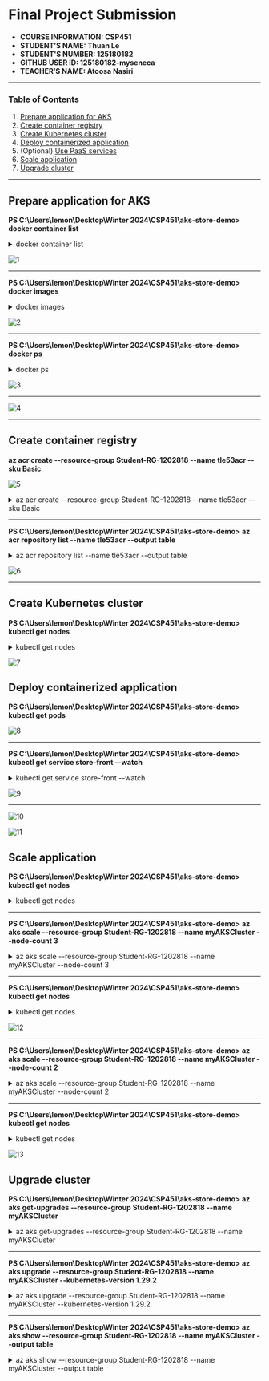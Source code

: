 # Final Project Submission

- **COURSE INFORMATION: CSP451**
- **STUDENT’S NAME: Thuan Le**
- **STUDENT'S NUMBER: 125180182**
- **GITHUB USER ID: 125180182-myseneca**
- **TEACHER’S NAME: Atoosa Nasiri**

----

### Table of Contents
1. [Prepare application for AKS](#prepare-application-for-aks)
2. [Create container registry](#create-container-registry)
3. [Create Kubernetes cluster](#create-kubernetes-cluster)
4. [Deploy containerized application](#header)
5. (Optional) [Use PaaS services](#header)
6. [Scale application](#scale-application)
7. [Upgrade cluster](#upgrade-cluster)

----

## Prepare application for AKS

**PS C:\Users\lemon\Desktop\Winter 2024\CSP451\aks-store-demo> docker container list**

<details>

<summary>docker container list</summary>
```
CONTAINER ID   IMAGE                                COMMAND                  CREATED          STATUS                      PORTS                                                                                                         NAMES
f27a8d758fc1   aks-store-demo-store-front           "/docker-entrypoint.…"   23 minutes ago   Up 22 minutes (unhealthy)   80/tcp, 0.0.0.0:8080->8080/tcp                                                                                store-front
97ce857fb4f6   aks-store-demo-order-service         "docker-entrypoint.s…"   23 minutes ago   Up 22 minutes (healthy)     0.0.0.0:3000->3000/tcp                                                                                        order-service
5a08f3665187   rabbitmq:3.11.17-management-alpine   "docker-entrypoint.s…"   23 minutes ago   Up 23 minutes (healthy)     4369/tcp, 5671/tcp, 0.0.0.0:5672->5672/tcp, 15671/tcp, 15691-15692/tcp, 25672/tcp, 0.0.0.0:15672->15672/tcp   rabbitmq
033d488028e8   aks-store-demo-product-service       "./product-service"      23 minutes ago   Up 23 minutes (healthy)     0.0.0.0:3002->3002/tcp                                                                                        product-service                                                                                       product-service
```

</details>

![1](/Final-Project/termproject-images/1.png)

---

**PS C:\Users\lemon\Desktop\Winter 2024\CSP451\aks-store-demo> docker images**

<details>

<summary>docker images</summary>

```
REPOSITORY                       TAG                         IMAGE ID       CREATED          SIZE
aks-store-demo-store-front       latest                      80b08a1382d2   29 minutes ago   45.8MB
aks-store-demo-product-service   latest                      595587bdf020   29 minutes ago   133MB
aks-store-demo-order-service     latest                      69e40e9c8360   33 minutes ago   193MB
rabbitmq                         3.11.17-management-alpine   79a570297657   12 months ago    179MB
```

</details>

![2](/Final-Project/termproject-images/2.png)

---

**PS C:\Users\lemon\Desktop\Winter 2024\CSP451\aks-store-demo> docker ps**


<details>

<summary>docker ps</summary>

```
CONTAINER ID   IMAGE                                COMMAND                  CREATED          STATUS                      PORTS                                                                                                         NAMES
f27a8d758fc1   aks-store-demo-store-front           "/docker-entrypoint.…"   34 minutes ago   Up 33 minutes (unhealthy)   80/tcp, 0.0.0.0:8080->8080/tcp                                                                                store-front
97ce857fb4f6   aks-store-demo-order-service         "docker-entrypoint.s…"   34 minutes ago   Up 33 minutes (healthy)     0.0.0.0:3000->3000/tcp                                                                                        order-service
5a08f3665187   rabbitmq:3.11.17-management-alpine   "docker-entrypoint.s…"   34 minutes ago   Up 34 minutes (healthy)     4369/tcp, 5671/tcp, 0.0.0.0:5672->5672/tcp, 15671/tcp, 15691-15692/tcp, 25672/tcp, 0.0.0.0:15672->15672/tcp   rabbitmq
033d488028e8   aks-store-demo-product-service       "./product-service"      34 minutes ago   Up 34 minutes (healthy)     0.0.0.0:3002->3002/tcp                                                                                        product-service   
```

</details>

![3](/Final-Project/termproject-images/3.png) 

---

![4](/Final-Project/termproject-images/4.png)

---


## Create container registry

**az acr create --resource-group Student-RG-1202818 --name tle53acr --sku Basic**

![5](/Final-Project/termproject-images/5.png)

<details>
<summary>az acr create --resource-group Student-RG-1202818 --name tle53acr --sku Basic</summary>

```
{
  "adminUserEnabled": false,
  "anonymousPullEnabled": false,
  "creationDate": "2024-04-16T07:33:15.408852+00:00",
  "dataEndpointEnabled": false,
  "dataEndpointHostNames": [],
  "encryption": {
    "keyVaultProperties": null,
    "status": "disabled"
  },
  "id": "/subscriptions/71d310bf-1718-4d11-87d1-99a7d4e2053f/resourceGroups/Student-RG-1202818/providers/Microsoft.ContainerRegistry/registries/tle53acr",
  "identity": null,
  "location": "canadacentral",
  "loginServer": "tle53acr.azurecr.io",
  "metadataSearch": "Disabled",
  "name": "tle53acr",
  "networkRuleBypassOptions": "AzureServices",
  "networkRuleSet": null,
  "policies": {
    "azureAdAuthenticationAsArmPolicy": {
      "status": "enabled"
    },
    "exportPolicy": {
      "status": "enabled"
    },
    "quarantinePolicy": {
      "status": "disabled"
    },
    "retentionPolicy": {
      "days": 7,
      "lastUpdatedTime": "2024-04-16T08:07:12.855911+00:00",
      "status": "disabled"
    },
    "softDeletePolicy": {
      "lastUpdatedTime": "2024-04-16T08:07:12.855972+00:00",
      "retentionDays": 7,
      "status": "disabled"
    },
    "trustPolicy": {
      "status": "disabled",
      "type": "Notary"
    }
  },
  "privateEndpointConnections": [],
  "provisioningState": "Succeeded",
  "publicNetworkAccess": "Enabled",
  "resourceGroup": "Student-RG-1202818",
  "sku": {
    "name": "Basic",
    "tier": "Basic"
  },
  "status": null,
  "systemData": {
    "createdAt": "2024-04-16T07:33:15.408852+00:00",
    "createdBy": "odl_user_1202818@seneca-csp451nia.cloudlabs.ai",
    "createdByType": "User",
    "lastModifiedAt": "2024-04-16T08:07:12.697854+00:00",
    "lastModifiedBy": "odl_user_1202818@seneca-csp451nia.cloudlabs.ai",
    "lastModifiedByType": "User"
  },
  "tags": {
    "DeploymentId": "1202818",
    "LaunchId": "38011",
    "LaunchType": "ON_DEMAND_LAB",
    "TemplateId": "7633",
    "TenantId": "353"
  },
  "type": "Microsoft.ContainerRegistry/registries",
  "zoneRedundancy": "Disabled"
}
```

</details>

---

**PS C:\Users\lemon\Desktop\Winter 2024\CSP451\aks-store-demo> az acr repository list --name tle53acr --output table**

<details>

<summary>az acr repository list --name tle53acr --output table</summary>

```
Result
------------------------------
aks-store-demo/order-service
aks-store-demo/product-service
aks-store-demo/store-front
```

</details>

![6](/Final-Project/termproject-images/6.png)

---

## Create Kubernetes cluster

**PS C:\Users\lemon\Desktop\Winter 2024\CSP451\aks-store-demo> kubectl get nodes**

<details>

<summary>kubectl get nodes</summary>

```
NAME                                STATUS   ROLES   AGE   VERSION
aks-nodepool1-40236670-vmss000000   Ready    agent   22m   v1.28.5
aks-nodepool1-40236670-vmss000001   Ready    agent   17m   v1.28.5
```

</details>

![7](/Final-Project/termproject-images/7.png)

## Deploy containerized application

**PS C:\Users\lemon\Desktop\Winter 2024\CSP451\aks-store-demo> kubectl get pods**

![8](/Final-Project/termproject-images/8.png)

---


**PS C:\Users\lemon\Desktop\Winter 2024\CSP451\aks-store-demo> kubectl get service store-front --watch**

<details>
<summary>kubectl get service store-front --watch</summary>

```
NAME          TYPE           CLUSTER-IP   EXTERNAL-IP      PORT(S)        AGE
store-front   LoadBalancer   10.0.3.9     20.175.207.146   80:31570/TCP   10m
```

</details>

![9](/Final-Project/termproject-images/9.png)

---

![10](/Final-Project/termproject-images/10.png)

![11](/Final-Project/termproject-images/11.png)

## Scale application

**PS C:\Users\lemon\Desktop\Winter 2024\CSP451\aks-store-demo> kubectl get nodes**

<details>
<summary>kubectl get nodes</summary>

```
NAME                                STATUS   ROLES   AGE   VERSION
aks-nodepool1-40236670-vmss000000   Ready    agent   64m   v1.28.5
aks-nodepool1-40236670-vmss000001   Ready    agent   59m   v1.28.5
```

</details>

---

**PS C:\Users\lemon\Desktop\Winter 2024\CSP451\aks-store-demo> az aks scale --resource-group Student-RG-1202818 --name myAKSCluster --node-count 3**

<details>

<summary>az aks scale --resource-group Student-RG-1202818 --name myAKSCluster --node-count 3</summary>

```
{
  "aadProfile": null,
  "addonProfiles": null,
  "agentPoolProfiles": [
    {
      "availabilityZones": null,
      "capacityReservationGroupId": null,
      "count": 3,
      "creationData": null,
      "currentOrchestratorVersion": "1.28.5",
      "enableAutoScaling": false,
      "enableEncryptionAtHost": false,
      "enableFips": false,
      "enableNodePublicIp": false,
      "enableUltraSsd": false,
      "gpuInstanceProfile": null,
      "hostGroupId": null,
      "kubeletConfig": null,
      "kubeletDiskType": "OS",
      "linuxOsConfig": null,
      "maxCount": null,
      "maxPods": 110,
      "minCount": null,
      "mode": "System",
      "name": "nodepool1",
      "networkProfile": null,
      "nodeImageVersion": "AKSUbuntu-2204gen2containerd-202404.01.0",
      "nodeLabels": null,
      "nodePublicIpPrefixId": null,
      "nodeTaints": null,
      "orchestratorVersion": "1.28.5",
      "osDiskSizeGb": 128,
      "osDiskType": "Managed",
      "osSku": "Ubuntu",
      "osType": "Linux",
      "podSubnetId": null,
      "powerState": {
        "code": "Running"
      },
      "provisioningState": "Succeeded",
      "proximityPlacementGroupId": null,
      "scaleDownMode": null,
      "scaleSetEvictionPolicy": null,
      "scaleSetPriority": null,
      "spotMaxPrice": null,
      "tags": null,
      "type": "VirtualMachineScaleSets",
      "upgradeSettings": {
        "drainTimeoutInMinutes": null,
        "maxSurge": "10%",
        "nodeSoakDurationInMinutes": null
      },
      "vmSize": "Standard_DS2_v2",
      "vnetSubnetId": null,
      "workloadRuntime": null
    }
  ],
  "apiServerAccessProfile": null,
  "autoScalerProfile": null,
  "autoUpgradeProfile": {
    "nodeOsUpgradeChannel": "NodeImage",
    "upgradeChannel": null
  },
  "azureMonitorProfile": null,
  "azurePortalFqdn": "myaksclust-student-rg-12028-71d310-xmzn8nux.portal.hcp.canadacentral.azmk8s.io",
  "currentKubernetesVersion": "1.28.5",
  "disableLocalAccounts": false,
  "diskEncryptionSetId": null,
  "dnsPrefix": "myAKSClust-Student-RG-12028-71d310",
  "enablePodSecurityPolicy": null,
  "enableRbac": true,
  "extendedLocation": null,
  "fqdn": "myaksclust-student-rg-12028-71d310-xmzn8nux.hcp.canadacentral.azmk8s.io",
  "fqdnSubdomain": null,
  "httpProxyConfig": null,
  "id": "/subscriptions/71d310bf-1718-4d11-87d1-99a7d4e2053f/resourcegroups/Student-RG-1202818/providers/Microsoft.ContainerService/managedClusters/myAKSCluster",
  "identity": {
    "delegatedResources": null,
    "principalId": "020efac4-f6fe-4227-b892-a0853b64fd3b",
    "tenantId": "ed27b597-cea0-4942-8c6f-40e6a78bf47d",
    "type": "SystemAssigned",
    "userAssignedIdentities": null
  },
  "identityProfile": {
    "kubeletidentity": {
      "clientId": "b20dc99f-05e5-4929-a14d-3aeb3f100372",
      "objectId": "06f08594-a218-49e1-a7cb-369f21e75e7d",
      "resourceId": "/subscriptions/71d310bf-1718-4d11-87d1-99a7d4e2053f/resourcegroups/MC_Student-RG-1202818_myAKSCluster_canadacentral/providers/Microsoft.ManagedIdentity/userAssignedIdentities/myAKSCluster-agentpool"    
    }
  },
  "kubernetesVersion": "1.28",
  "linuxProfile": {
    "adminUsername": "azureuser",
    "ssh": {
      "publicKeys": [
        {
          "keyData": "ssh-rsa AAAAB3NzaC1yc2EAAAADAQABAAABAQCxHkkjhN1QxpRZORfM4T2acy/chUJFSVYUIDLWQwUv81kar9ZklDbkAPVn/p2uFwXo86Nu2nIflu+3noa8ra6HQsiVteEax/J1oBrFl7NRyXiiKX4i2GQJiHszg4w7+aS/liSIkCsZRgOtQrK+JWU7PV2ASXX02mL9UjlyDh4x0IEVpzxlKQACGBxWeRJk7Qzd0xZHNDFL3LYGZyoCcTquyjDLwfd/XfyyFehOQ3AyiWZFpfHddqklAwPWf6sMYV7cGy8iPqtSO4StohXmJ2tLtid8A1+d54pRCl13Kz+3cwILarWy0jtslRaQ4oR28HPaqHbHuB7991ICkAD9u20r"
        }
      ]
    }
  },
  "location": "canadacentral",
  "maxAgentPools": 100,
  "name": "myAKSCluster",
  "networkProfile": {
    "dnsServiceIp": "10.0.0.10",
    "ipFamilies": [
      "IPv4"
    ],
    "loadBalancerProfile": {
      "allocatedOutboundPorts": null,
      "backendPoolType": "nodeIPConfiguration",
      "effectiveOutboundIPs": [
        {
          "id": "/subscriptions/71d310bf-1718-4d11-87d1-99a7d4e2053f/resourceGroups/MC_Student-RG-1202818_myAKSCluster_canadacentral/providers/Microsoft.Network/publicIPAddresses/6dba39e2-d7ca-41d0-928f-bcdbc1b28372",      
          "resourceGroup": "MC_Student-RG-1202818_myAKSCluster_canadacentral"
        }
      ],
      "enableMultipleStandardLoadBalancers": null,
      "idleTimeoutInMinutes": null,
      "managedOutboundIPs": {
        "count": 1,
        "countIpv6": null
      },
      "outboundIPs": null,
      "outboundIpPrefixes": null
    },
    "loadBalancerSku": "standard",
    "natGatewayProfile": null,
    "networkDataplane": null,
    "networkMode": null,
    "networkPlugin": "kubenet",
    "networkPluginMode": null,
    "networkPolicy": null,
    "outboundType": "loadBalancer",
    "podCidr": "10.244.0.0/16",
    "podCidrs": [
      "10.244.0.0/16"
    ],
    "serviceCidr": "10.0.0.0/16",
    "serviceCidrs": [
      "10.0.0.0/16"
    ]
  },
  "nodeResourceGroup": "MC_Student-RG-1202818_myAKSCluster_canadacentral",
  "oidcIssuerProfile": {
    "enabled": false,
    "issuerUrl": null
  },
  "podIdentityProfile": null,
  "powerState": {
    "code": "Running"
  },
  "privateFqdn": null,
  "privateLinkResources": null,
  "provisioningState": "Succeeded",
  "publicNetworkAccess": null,
  "resourceGroup": "Student-RG-1202818",
  "resourceUid": "661e39b8f15ceb0001842359",
  "securityProfile": {
    "azureKeyVaultKms": null,
    "defender": null,
    "imageCleaner": null,
    "workloadIdentity": null
  },
  "serviceMeshProfile": null,
  "servicePrincipalProfile": {
    "clientId": "msi",
    "secret": null
  },
  "sku": {
    "name": "Base",
    "tier": "Free"
  },
  "storageProfile": {
    "blobCsiDriver": null,
    "diskCsiDriver": {
      "enabled": true
    },
    "fileCsiDriver": {
      "enabled": true
    },
    "snapshotController": {
      "enabled": true
    }
  },
  "supportPlan": "KubernetesOfficial",
  "systemData": null,
  "tags": {
    "DeploymentId": "1202818",
    "LaunchId": "38011",
    "LaunchType": "ON_DEMAND_LAB",
    "TemplateId": "7633",
    "TenantId": "353"
  },
  "type": "Microsoft.ContainerService/ManagedClusters",
  "upgradeSettings": null,
  "windowsProfile": null,
  "workloadAutoScalerProfile": {
    "keda": null,
    "verticalPodAutoscaler": null
  }
}
```

</details>

---

**PS C:\Users\lemon\Desktop\Winter 2024\CSP451\aks-store-demo> kubectl get nodes**

<details>
<summary>kubectl get nodes</summary>

```
NAME                                STATUS   ROLES   AGE    VERSION
aks-nodepool1-40236670-vmss000000   Ready    agent   70m    v1.28.5
aks-nodepool1-40236670-vmss000001   Ready    agent   65m    v1.28.5
aks-nodepool1-40236670-vmss000002   Ready    agent   2m3s   v1.28.5
```

</details>

![12](/Final-Project/termproject-images/12.png)

---

**PS C:\Users\lemon\Desktop\Winter 2024\CSP451\aks-store-demo> az aks scale --resource-group Student-RG-1202818 --name myAKSCluster --node-count 2**

<details>
<summary>az aks scale --resource-group Student-RG-1202818 --name myAKSCluster --node-count 2</summary>

```
{
  "aadProfile": null,
  "addonProfiles": null,
  "agentPoolProfiles": [
    {
      "availabilityZones": null,
      "capacityReservationGroupId": null,
      "count": 2,
      "creationData": null,
      "currentOrchestratorVersion": "1.28.5",
      "enableAutoScaling": false,
      "enableEncryptionAtHost": false,
      "enableFips": false,
      "enableNodePublicIp": false,
      "enableUltraSsd": false,
      "gpuInstanceProfile": null,
      "hostGroupId": null,
      "kubeletConfig": null,
      "kubeletDiskType": "OS",
      "linuxOsConfig": null,
      "maxCount": null,
      "maxPods": 110,
      "minCount": null,
      "mode": "System",
      "name": "nodepool1",
      "networkProfile": null,
      "nodeImageVersion": "AKSUbuntu-2204gen2containerd-202404.01.0",
      "nodeLabels": null,
      "nodePublicIpPrefixId": null,
      "nodeTaints": null,
      "orchestratorVersion": "1.28.5",
      "osDiskSizeGb": 128,
      "osDiskType": "Managed",
      "osSku": "Ubuntu",
      "osType": "Linux",
      "podSubnetId": null,
      "powerState": {
        "code": "Running"
      },
      "provisioningState": "Succeeded",
      "proximityPlacementGroupId": null,
      "scaleDownMode": null,
      "scaleSetEvictionPolicy": null,
      "scaleSetPriority": null,
      "spotMaxPrice": null,
      "tags": null,
      "type": "VirtualMachineScaleSets",
      "upgradeSettings": {
        "drainTimeoutInMinutes": null,
        "maxSurge": "10%",
        "nodeSoakDurationInMinutes": null
      },
      "vmSize": "Standard_DS2_v2",
      "vnetSubnetId": null,
      "workloadRuntime": null
    }
  ],
  "apiServerAccessProfile": null,
  "autoScalerProfile": null,
  "autoUpgradeProfile": {
    "nodeOsUpgradeChannel": "NodeImage",
    "upgradeChannel": null
  },
  "azureMonitorProfile": null,
  "azurePortalFqdn": "myaksclust-student-rg-12028-71d310-xmzn8nux.portal.hcp.canadacentral.azmk8s.io",
  "currentKubernetesVersion": "1.28.5",
  "disableLocalAccounts": false,
  "diskEncryptionSetId": null,
  "dnsPrefix": "myAKSClust-Student-RG-12028-71d310",
  "enablePodSecurityPolicy": null,
  "enableRbac": true,
  "extendedLocation": null,
  "fqdn": "myaksclust-student-rg-12028-71d310-xmzn8nux.hcp.canadacentral.azmk8s.io",
  "fqdnSubdomain": null,
  "httpProxyConfig": null,
  "id": "/subscriptions/71d310bf-1718-4d11-87d1-99a7d4e2053f/resourcegroups/Student-RG-1202818/providers/Microsoft.ContainerService/managedClusters/myAKSCluster",
  "identity": {
    "delegatedResources": null,
    "principalId": "020efac4-f6fe-4227-b892-a0853b64fd3b",
    "tenantId": "ed27b597-cea0-4942-8c6f-40e6a78bf47d",
    "type": "SystemAssigned",
    "userAssignedIdentities": null
  },
  "identityProfile": {
    "kubeletidentity": {
      "clientId": "b20dc99f-05e5-4929-a14d-3aeb3f100372",
      "objectId": "06f08594-a218-49e1-a7cb-369f21e75e7d",
      "resourceId": "/subscriptions/71d310bf-1718-4d11-87d1-99a7d4e2053f/resourcegroups/MC_Student-RG-1202818_myAKSCluster_canadacentral/providers/Microsoft.ManagedIdentity/userAssignedIdentities/myAKSCluster-agentpool"    
    }
  },
  "kubernetesVersion": "1.28",
  "linuxProfile": {
    "adminUsername": "azureuser",
    "ssh": {
      "publicKeys": [
        {
          "keyData": "ssh-rsa AAAAB3NzaC1yc2EAAAADAQABAAABAQCxHkkjhN1QxpRZORfM4T2acy/chUJFSVYUIDLWQwUv81kar9ZklDbkAPVn/p2uFwXo86Nu2nIflu+3noa8ra6HQsiVteEax/J1oBrFl7NRyXiiKX4i2GQJiHszg4w7+aS/liSIkCsZRgOtQrK+JWU7PV2ASXX02mL9UjlyDh4x0IEVpzxlKQACGBxWeRJk7Qzd0xZHNDFL3LYGZyoCcTquyjDLwfd/XfyyFehOQ3AyiWZFpfHddqklAwPWf6sMYV7cGy8iPqtSO4StohXmJ2tLtid8A1+d54pRCl13Kz+3cwILarWy0jtslRaQ4oR28HPaqHbHuB7991ICkAD9u20r"
        }
      ]
    }
  },
  "location": "canadacentral",
  "maxAgentPools": 100,
  "name": "myAKSCluster",
  "networkProfile": {
    "dnsServiceIp": "10.0.0.10",
    "ipFamilies": [
      "IPv4"
    ],
    "loadBalancerProfile": {
      "allocatedOutboundPorts": null,
      "backendPoolType": "nodeIPConfiguration",
      "effectiveOutboundIPs": [
        {
          "id": "/subscriptions/71d310bf-1718-4d11-87d1-99a7d4e2053f/resourceGroups/MC_Student-RG-1202818_myAKSCluster_canadacentral/providers/Microsoft.Network/publicIPAddresses/6dba39e2-d7ca-41d0-928f-bcdbc1b28372",      
          "resourceGroup": "MC_Student-RG-1202818_myAKSCluster_canadacentral"
        }
      ],
      "enableMultipleStandardLoadBalancers": null,
      "idleTimeoutInMinutes": null,
      "managedOutboundIPs": {
        "count": 1,
        "countIpv6": null
      },
      "outboundIPs": null,
      "outboundIpPrefixes": null
    },
    "loadBalancerSku": "standard",
    "natGatewayProfile": null,
    "networkDataplane": null,
    "networkMode": null,
    "networkPlugin": "kubenet",
    "networkPluginMode": null,
    "networkPolicy": null,
    "outboundType": "loadBalancer",
    "podCidr": "10.244.0.0/16",
    "podCidrs": [
      "10.244.0.0/16"
    ],
    "serviceCidr": "10.0.0.0/16",
    "serviceCidrs": [
      "10.0.0.0/16"
    ]
  },
  "nodeResourceGroup": "MC_Student-RG-1202818_myAKSCluster_canadacentral",
  "oidcIssuerProfile": {
    "enabled": false,
    "issuerUrl": null
  },
  "podIdentityProfile": null,
  "powerState": {
    "code": "Running"
  },
  "privateFqdn": null,
  "privateLinkResources": null,
  "provisioningState": "Succeeded",
  "publicNetworkAccess": null,
  "resourceGroup": "Student-RG-1202818",
  "resourceUid": "661e39b8f15ceb0001842359",
  "securityProfile": {
    "azureKeyVaultKms": null,
    "defender": null,
    "imageCleaner": null,
    "workloadIdentity": null
  },
  "serviceMeshProfile": null,
  "servicePrincipalProfile": {
    "clientId": "msi",
    "secret": null
  },
  "sku": {
    "name": "Base",
    "tier": "Free"
  },
  "storageProfile": {
    "blobCsiDriver": null,
    "diskCsiDriver": {
      "enabled": true
    },
    "fileCsiDriver": {
      "enabled": true
    },
    "snapshotController": {
      "enabled": true
    }
  },
  "supportPlan": "KubernetesOfficial",
  "systemData": null,
  "tags": {
    "DeploymentId": "1202818",
    "LaunchId": "38011",
    "LaunchType": "ON_DEMAND_LAB",
    "TemplateId": "7633",
    "TenantId": "353"
  },
  "type": "Microsoft.ContainerService/ManagedClusters",
  "upgradeSettings": null,
  "windowsProfile": null,
  "workloadAutoScalerProfile": {
    "keda": null,
    "verticalPodAutoscaler": null
  }
}
```
</details>

---

**PS C:\Users\lemon\Desktop\Winter 2024\CSP451\aks-store-demo> kubectl get nodes**

<details>
<summary>kubectl get nodes</summary>

```
NAME                                STATUS   ROLES   AGE   VERSION
aks-nodepool1-40236670-vmss000000   Ready    agent   77m   v1.28.5
aks-nodepool1-40236670-vmss000001   Ready    agent   71m   v1.28.5
```

</details>

![13](/Final-Project/termproject-images/13.png)

## Upgrade cluster

**PS C:\Users\lemon\Desktop\Winter 2024\CSP451\aks-store-demo> az aks get-upgrades --resource-group Student-RG-1202818 --name myAKSCluster**

<details>
<summary>az aks get-upgrades --resource-group Student-RG-1202818 --name myAKSCluster</summary>

```
{
  "agentPoolProfiles": null,
  "controlPlaneProfile": {
    "kubernetesVersion": "1.28.5",
    "name": null,
    "osType": "Linux",
    "upgrades": [
      {
        "isPreview": null,
        "kubernetesVersion": "1.29.2"
      },
      {
        "isPreview": null,
        "kubernetesVersion": "1.29.0"
      }
    ]
  },
  "id": "/subscriptions/71d310bf-1718-4d11-87d1-99a7d4e2053f/resourcegroups/Student-RG-1202818/providers/Microsoft.ContainerService/managedClusters/myAKSCluster/upgradeprofiles/default",
  "name": "default",
  "resourceGroup": "Student-RG-1202818",
  "type": "Microsoft.ContainerService/managedClusters/upgradeprofiles"
}
```

</details>

---

**PS C:\Users\lemon\Desktop\Winter 2024\CSP451\aks-store-demo> az aks upgrade --resource-group Student-RG-1202818 --name myAKSCluster --kubernetes-version 1.29.2**

<details>
<summary>az aks upgrade --resource-group Student-RG-1202818 --name myAKSCluster --kubernetes-version 1.29.2</summary>

```
Kubernetes may be unavailable during cluster upgrades.
 Are you sure you want to perform this operation? (y/N): y
Since control-plane-only argument is not specified, this will upgrade the control plane AND all nodepools to version 1.29.2. Continue? (y/N): y

{
  "aadProfile": null,
  "addonProfiles": null,
  "agentPoolProfiles": [
    {
      "availabilityZones": null,
      "capacityReservationGroupId": null,
      "count": 2,
      "creationData": null,
      "currentOrchestratorVersion": "1.29.2",
      "enableAutoScaling": false,
      "enableEncryptionAtHost": false,
      "enableFips": false,
      "enableNodePublicIp": false,
      "enableUltraSsd": false,
      "gpuInstanceProfile": null,
      "hostGroupId": null,
      "kubeletConfig": null,
      "kubeletDiskType": "OS",
      "linuxOsConfig": null,
      "maxCount": null,
      "maxPods": 110,
      "minCount": null,
      "mode": "System",
      "name": "nodepool1",
      "networkProfile": null,
      "nodeImageVersion": "AKSUbuntu-2204gen2containerd-202404.01.0",
      "nodeLabels": null,
      "nodePublicIpPrefixId": null,
      "nodeTaints": null,
      "orchestratorVersion": "1.29.2",
      "osDiskSizeGb": 128,
      "osDiskType": "Managed",
      "osSku": "Ubuntu",
      "osType": "Linux",
      "podSubnetId": null,
      "powerState": {
        "code": "Running"
      },
      "provisioningState": "Succeeded",
      "proximityPlacementGroupId": null,
      "scaleDownMode": null,
      "scaleSetEvictionPolicy": null,
      "scaleSetPriority": null,
      "spotMaxPrice": null,
      "tags": null,
      "type": "VirtualMachineScaleSets",
      "upgradeSettings": {
        "drainTimeoutInMinutes": null,
        "maxSurge": "10%",
        "nodeSoakDurationInMinutes": null
      },
      "vmSize": "Standard_DS2_v2",
      "vnetSubnetId": null,
      "workloadRuntime": null
    }
  ],
  "apiServerAccessProfile": null,
  "autoScalerProfile": null,
  "autoUpgradeProfile": {
    "nodeOsUpgradeChannel": "NodeImage",
    "upgradeChannel": "patch"
  },
  "azureMonitorProfile": null,
  "azurePortalFqdn": "myaksclust-student-rg-12028-71d310-xmzn8nux.portal.hcp.canadacentral.azmk8s.io",
  "currentKubernetesVersion": "1.29.2",
  "disableLocalAccounts": false,
  "diskEncryptionSetId": null,
  "dnsPrefix": "myAKSClust-Student-RG-12028-71d310",
  "enablePodSecurityPolicy": null,
  "enableRbac": true,
  "extendedLocation": null,
  "fqdn": "myaksclust-student-rg-12028-71d310-xmzn8nux.hcp.canadacentral.azmk8s.io",
  "fqdnSubdomain": null,
  "httpProxyConfig": null,
  "id": "/subscriptions/71d310bf-1718-4d11-87d1-99a7d4e2053f/resourcegroups/Student-RG-1202818/providers/Microsoft.ContainerService/managedClusters/myAKSCluster",
  "identity": {
    "delegatedResources": null,
    "principalId": "020efac4-f6fe-4227-b892-a0853b64fd3b",
    "tenantId": "ed27b597-cea0-4942-8c6f-40e6a78bf47d",
    "type": "SystemAssigned",
    "userAssignedIdentities": null
  },
  "identityProfile": {
    "kubeletidentity": {
      "clientId": "b20dc99f-05e5-4929-a14d-3aeb3f100372",
      "objectId": "06f08594-a218-49e1-a7cb-369f21e75e7d",
      "resourceId": "/subscriptions/71d310bf-1718-4d11-87d1-99a7d4e2053f/resourcegroups/MC_Student-RG-1202818_myAKSCluster_canadacentral/providers/Microsoft.ManagedIdentity/userAssignedIdentities/myAKSCluster-agentpool"    
    }
  },
  "kubernetesVersion": "1.29.2",
  "linuxProfile": {
    "adminUsername": "azureuser",
    "ssh": {
      "publicKeys": [
        {
          "keyData": "ssh-rsa AAAAB3NzaC1yc2EAAAADAQABAAABAQCxHkkjhN1QxpRZORfM4T2acy/chUJFSVYUIDLWQwUv81kar9ZklDbkAPVn/p2uFwXo86Nu2nIflu+3noa8ra6HQsiVteEax/J1oBrFl7NRyXiiKX4i2GQJiHszg4w7+aS/liSIkCsZRgOtQrK+JWU7PV2ASXX02mL9UjlyDh4x0IEVpzxlKQACGBxWeRJk7Qzd0xZHNDFL3LYGZyoCcTquyjDLwfd/XfyyFehOQ3AyiWZFpfHddqklAwPWf6sMYV7cGy8iPqtSO4StohXmJ2tLtid8A1+d54pRCl13Kz+3cwILarWy0jtslRaQ4oR28HPaqHbHuB7991ICkAD9u20r"
        }
      ]
    }
  },
  "location": "canadacentral",
  "maxAgentPools": 100,
  "name": "myAKSCluster",
  "networkProfile": {
    "dnsServiceIp": "10.0.0.10",
    "ipFamilies": [
      "IPv4"
    ],
    "loadBalancerProfile": {
      "allocatedOutboundPorts": null,
      "backendPoolType": "nodeIPConfiguration",
      "effectiveOutboundIPs": [
        {
          "id": "/subscriptions/71d310bf-1718-4d11-87d1-99a7d4e2053f/resourceGroups/MC_Student-RG-1202818_myAKSCluster_canadacentral/providers/Microsoft.Network/publicIPAddresses/6dba39e2-d7ca-41d0-928f-bcdbc1b28372",      
          "resourceGroup": "MC_Student-RG-1202818_myAKSCluster_canadacentral"
        }
      ],
      "enableMultipleStandardLoadBalancers": null,
      "idleTimeoutInMinutes": null,
      "managedOutboundIPs": {
        "count": 1,
        "countIpv6": null
      },
      "outboundIPs": null,
      "outboundIpPrefixes": null
    },
    "loadBalancerSku": "standard",
    "natGatewayProfile": null,
    "networkDataplane": null,
    "networkMode": null,
    "networkPlugin": "kubenet",
    "networkPluginMode": null,
    "networkPolicy": null,
    "outboundType": "loadBalancer",
    "podCidr": "10.244.0.0/16",
    "podCidrs": [
      "10.244.0.0/16"
    ],
    "serviceCidr": "10.0.0.0/16",
    "serviceCidrs": [
      "10.0.0.0/16"
    ]
  },
  "nodeResourceGroup": "MC_Student-RG-1202818_myAKSCluster_canadacentral",
  "oidcIssuerProfile": {
    "enabled": false,
    "issuerUrl": null
  },
  "podIdentityProfile": null,
  "powerState": {
    "code": "Running"
  },
  "privateFqdn": null,
  "privateLinkResources": null,
  "provisioningState": "Succeeded",
  "publicNetworkAccess": null,
  "resourceGroup": "Student-RG-1202818",
  "resourceUid": "661e39b8f15ceb0001842359",
  "securityProfile": {
    "azureKeyVaultKms": null,
    "defender": null,
    "imageCleaner": null,
    "workloadIdentity": null
  },
  "serviceMeshProfile": null,
  "servicePrincipalProfile": {
    "clientId": "msi",
    "secret": null
  },
  "sku": {
    "name": "Base",
    "tier": "Free"
  },
  "storageProfile": {
    "blobCsiDriver": null,
    "diskCsiDriver": {
      "enabled": true
    },
    "fileCsiDriver": {
      "enabled": true
    },
    "snapshotController": {
      "enabled": true
    }
  },
  "supportPlan": "KubernetesOfficial",
  "systemData": null,
  "tags": {
    "DeploymentId": "1202818",
    "LaunchId": "38011",
    "LaunchType": "ON_DEMAND_LAB",
    "TemplateId": "7633",
    "TenantId": "353"
  },
  "type": "Microsoft.ContainerService/ManagedClusters",
  "upgradeSettings": null,
  "windowsProfile": null,
  "workloadAutoScalerProfile": {
    "keda": null,
    "verticalPodAutoscaler": null
  }
}


```

</details>

---

**PS C:\Users\lemon\Desktop\Winter 2024\CSP451\aks-store-demo> az aks show --resource-group Student-RG-1202818 --name myAKSCluster --output table**

<details>
<summary>az aks show --resource-group Student-RG-1202818 --name myAKSCluster --output table</summary>
</details>